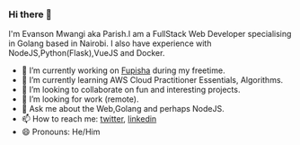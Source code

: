 ### Hi there 👋 
I'm Evanson Mwangi aka Parish.I am a FullStack Web Developer specialising in Golang based in Nairobi. I also have experience with NodeJS,Python(Flask),VueJS and Docker.
- 🔭 I’m currently working on [Fupisha](https://github.com/nairobi-gophers/fupisha) during my freetime.
- 🌱 I’m currently learning AWS Cloud Practitioner Essentials, Algorithms.
- 👯 I’m looking to collaborate on fun and interesting projects.
- 🤔 I’m looking for work (remote).
- 💬 Ask me about the Web,Golang and perhaps NodeJS.
- 📫 How to reach me: [twitter](https://twitter.com/_mr_Parish), [linkedin](https://www.linkedin.com/in/evansonmwangi/)
- 😄 Pronouns: He/Him

<!--
**basebandit/basebandit** is a ✨ _special_ ✨ repository because its `README.md` (this file) appears on your GitHub profile.

Here are some ideas to get you started:

- 🔭 I’m currently working on ...
- 🌱 I’m currently learning ...
- 👯 I’m looking to collaborate on ...
- 🤔 I’m looking for help with ...
- 💬 Ask me about ...
- 📫 How to reach me: ...
- 😄 Pronouns: ...
- ⚡ Fun fact: ...
-->
